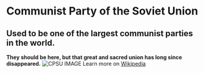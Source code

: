 # Communist Party of the Soviet Union
## Used to be one of the largest communist parties in the world.
**They should be here, but that great and sacred union has long since disappeared.**
![CPSU IMAGE](https://upload.wikimedia.org/wikipedia/commons/f/fe/%D0%9A%D0%9F%D0%A1%D0%A1.svg)
Learn more on [Wikipedia](https://en.wikipedia.org/wiki/Communist_Party_of_the_Soviet_Union)

